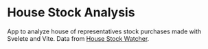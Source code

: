 # House Stock Analysis
App to analyze house of representatives stock purchases made with Svelete and Vite.
Data from [House Stock Watcher](https://housestockwatcher.com).
